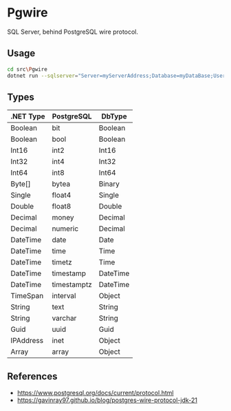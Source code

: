 Pgwire
==========================================================================

SQL Server, behind PostgreSQL wire protocol.


Usage
--------------------------------------------------------------------------

```bash
cd src\Pgwire
dotnet run --sqlserver="Server=myServerAddress;Database=myDataBase;User Id=myUsername;Password=myPassword;"
```


Types
--------------------------------------------------------------------------

| .NET Type   | PostgreSQL  | DbType      |
|-------------|-------------|-------------|
| Boolean     | bit         | Boolean     |
| Boolean     | bool        | Boolean     |
| Int16       | int2        | Int16       |
| Int32       | int4        | Int32       |
| Int64       | int8        | Int64       |
| Byte[]      | bytea       | Binary      |
| Single      | float4      | Single      |
| Double      | float8      | Double      |
| Decimal     | money       | Decimal     |
| Decimal     | numeric     | Decimal     |
| DateTime    | date        | Date        |
| DateTime    | time        | Time        |
| DateTime    | timetz      | Time        |
| DateTime    | timestamp   | DateTime    |
| DateTime    | timestamptz | DateTime    |
| TimeSpan    | interval    | Object      |
| String      | text        | String      |
| String      | varchar     | String      |
| Guid        | uuid        | Guid        |
| IPAddress   | inet        | Object      |
| Array       | array       | Object      |


References
--------------------------------------------------------------------------

* https://www.postgresql.org/docs/current/protocol.html
* https://gavinray97.github.io/blog/postgres-wire-protocol-jdk-21
